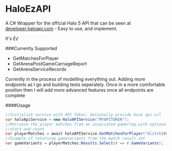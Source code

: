 # HaloEzAPI

A C# Wrapper for the official Halo 5 API that can be seen at [developer.haloapi.com](developer.haloapi.com) - Easy to use, and implement. 

*It's Ez*

###Currently Supported
- GetMatchesForPlayer
- GetArenaPostGameCarnageReport
- GetArenaServiceRecords


Currently in the process of modelling everything out. Adding more endpoints as I go and building tests seperately. Once in a more comfortable position then I will add more advanced features once all endpoints are complete

####Usage

```C#
//Initialize service with API Token. Optionally provide base api url
var haloApiService = new HaloAPIService("MYAPITOKEN");
//Retrieve the player matches from an associated gamertag,with optional gamemode, 
//start and count
var playerMatches = await haloAPIService.GetMatchesForPlayer("Glitch100", GameMode.Arena);
//Example of returning gamevariants from the match result set 
var gameVariants = playerMatches.Results.Select(r => r.GameVariants);
```
